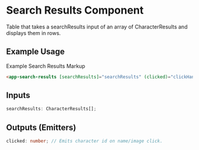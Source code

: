 # Search Results Component

Table that takes a searchResults input of an array of CharacterResults and displays them in rows.

## Example Usage

Example Search Results Markup

```html
<app-search-results [searchResults]="searchResults" (clicked)="clickHandler($event)"></app-search-results>
```

## Inputs 
```typescript
searchResults: CharacterResults[];
```

## Outputs (Emitters)

```typescript
clicked: number; // Emits character id on name/image click.
```